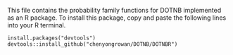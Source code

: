 This file contains the probability family functions for DOTNB implemented as an R package. To install this package,
copy and paste the following lines into your R terminal. 
```
install.packages("devtools")
devtools::install_github("chenyongrowan/DOTNB/DOTNBR")
```

